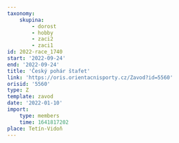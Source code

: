 ```yaml
---
taxonomy:
    skupina:
        - dorost
        - hobby
        - zaci2
        - zaci1
id: 2022-race_1740
start: '2022-09-24'
end: '2022-09-24'
title: 'Český pohár štafet'
link: 'https://oris.orientacnisporty.cz/Zavod?id=5560'
orisid: '5560'
type: Z
template: zavod
date: '2022-01-10'
import:
    type: members
    time: 1641817202
place: Tetín-Vidoň
---
```


